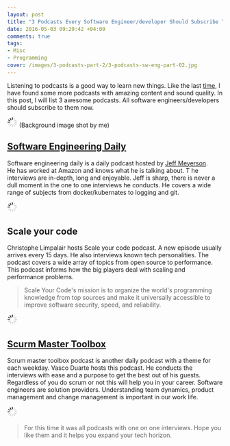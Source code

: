 ```yaml
---
layout: post
title: "3 Podcasts Every Software Engineer/developer Should Subscribe To - Part 2"
date: 2016-05-03 09:29:42 +04:00
comments: true
tags:
- Misc
- Programming
cover: /images/3-podcasts-part-2/3-podcasts-sw-eng-part-02.jpg
---
```


Listening to podcasts is a good way to learn new things. Like the last [time](https://geshan.com.np/blog/2015/10/3-podcasts-every-software-engineer-slash-developer-should-subscribe-to/), I have found some more podcasts
with amazing content and sound quality. In this post, I will list 3 awesome podcasts.
All software engineers/developers should subscribe to them now.

<img class="center" src="/images/generic/loading.gif" data-echo="/images/3-podcasts-part-2/3-podcasts-sw-eng-part-02.jpg" title="3 podcasts every software engineer should subscribe to - part 2" alt="3 podcasts every software engineer should subscribe to - part 2">
(Background image shot by me)
<!-- more -->

## [Software Engineering Daily](http://softwareengineeringdaily.com/category/podcast/)

Software engineering daily is a daily podcast hosted by [Jeff Meyerson](http://jeffmeyerson.com/).  
He has worked at Amazon and knows what he is talking about. T
he interviews are in-depth, long and enjoyable. Jeff is sharp, there is never a
dull moment in the one to one interviews he conducts. He covers a wide range of subjects from docker/kubernates
to logging and git.

<img class="center" src="/images/generic/loading.gif" data-echo="/images/3-podcasts-part-2/software-engineering-daily-podcast.jpg" title="Software Engineering Daily podcast" alt="Software Engineering Daily podcast">

## Scale your code

Christophe Limpalair hosts Scale your code podcast. A new episode usually arrives every 15 days. He also interviews known
tech personalities. The podcast covers a wide array of topics from open source to performance. This podcast informs
how the big players deal with scaling and performance problems.

> Scale Your Code's mission is to organize the world's programming knowledge from top sources and make it universally
> accessible to improve software security, speed, and reliability.

<img class="center" src="/images/generic/loading.gif" data-echo="/images/3-podcasts-part-2/scale-your-code-podcast.jpg" title="Scale your code podcast" alt="Scale your code podcast">

## [Scurm Master Toolbox](http://www.scrum-master-toolbox.com/category/podcast/)

Scrum master toolbox podcast is another daily podcast with a theme for each weekday. Vasco Duarte hosts this podcast.
He conducts the interviews with ease and a purpose to get the best out of his guests. Regardless of you do scrum or not
this will help you in your career. Software engineers are solution providers. Understanding team dynamics, product
management and change management is important in our work life.

<img class="center" src="/images/generic/loading.gif" data-echo="/images/3-podcasts-part-2/scrum-master-toolbox-podcast.jpg" title="Scurm Master Toolbox podcast" alt="Scurm Master Toolbox podcast">

> For this time it was all podcasts with one on one interviews. Hope you like them and it helps you expand your tech horizon.
